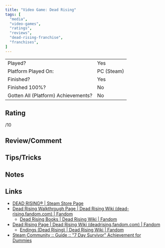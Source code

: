 ```yaml
---
title: "Video Game: Dead Rising"
tags: [
  "media",
  "video-games",
  "ratings",
  "reviews",
  "dead-rising-franchise",
  "franchises",
]
---
```


| | |
|-|-|
| Played? | Yes |
| Platform Played On: | PC (Steam) |
| Finished? | Yes |
| Finished 100%? | No |
| Gotten All (Platform) Achievements? | No |

## Rating

/10

## Review/Comment



## Tips/Tricks



## Notes



## Links

- [DEAD RISING® | Steam Store Page](https://store.steampowered.com/app/427190/DEAD_RISING/)
- [Dead Rising Walkthrough Page | Dead Rising Wiki (dead-rising.fandom.com) | Fandom](https://dead-rising.fandom.com/wiki/Dead_Rising_Walkthrough)
  - [Dead Rising Books | Dead Rising Wiki | Fandom](https://dead-rising.fandom.com/wiki/Dead_Rising_Books#Book_List)
- [Dead Rising Page | Dead Rising Wiki (deadrising.fandom.com) | Fandom](https://deadrising.fandom.com/wiki/Dead_Rising)
  - [Endings (Dead Rising) | Dead Rising Wiki | Fandom](https://deadrising.fandom.com/wiki/Endings_(Dead_Rising))
- [Steam Community :: Guide :: "7 Day Survivor" Achievement for Dummies](https://steamcommunity.com/sharedfiles/filedetails/?id=1246983258)
